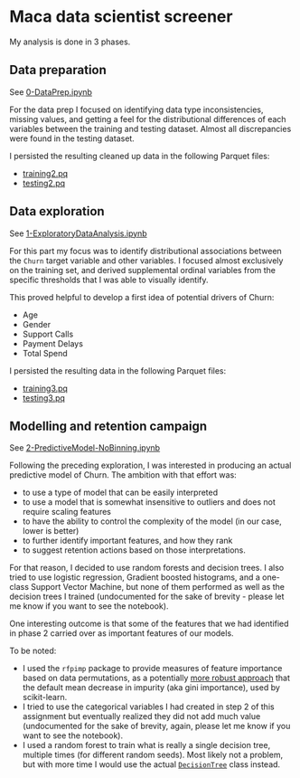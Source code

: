 # Maca data scientist screener 

My analysis is done in 3 phases.

## Data preparation

See [0-DataPrep.ipynb](./0-DataPrep.ipynb)

For the data prep I focused on identifying data type inconsistencies, missing values, and getting a feel for the distributional differences of each variables between the training and testing dataset. Almost all discrepancies were found in the testing dataset.

I persisted the resulting cleaned up data in the following Parquet files:
- [training2.pq](./data/training2.pq)
- [testing2.pq](./data/testing2.pq)

## Data exploration

See [1-ExploratoryDataAnalysis.ipynb](./1-ExploratoryDataAnalysis.ipynb)

For this part my focus was to identify distributional associations between the `Churn` target variable and other variables. I focused almost exclusively on the training set, and derived supplemental ordinal variables from the specific thresholds that I was able to visually identify. 

This proved helpful to develop a first idea of potential drivers of Churn:
- Age
- Gender
- Support Calls
- Payment Delays
- Total Spend

I persisted the resulting data in the following Parquet files:
- [training3.pq](./data/training3.pq)
- [testing3.pq](./data/testing3.pq)

## Modelling and retention campaign

See [2-PredictiveModel-NoBinning.ipynb](./2-PredictiveModel-NoBinning.ipynb)

Following the preceding exploration, I was interested in producing an actual predictive model of Churn. The ambition with that effort was:
- to use a type of model that can be easily interpreted
- to use a model that is somewhat insensitive to outliers and does not require scaling features
- to have the ability to control the complexity of the model (in our case, lower is better)
- to further identify important features, and how they rank
- to suggest retention actions based on those interpretations.

For that reason, I decided to use random forests and decision trees. I also tried to use logistic regression, Gradient boosted histograms, and a one-class Support Vector Machine, but none of them performed as well as the decision trees I trained (undocumented for the sake of brevity - please let me know if you want to see the notebook).

One interesting outcome is that some of the features that we had identified in phase 2 carried over as important features of our models.

To be noted:
- I used the `rfpimp` package to provide measures of feature importance based on data permutations, as a potentially [more robust approach](https://explained.ai/rf-importance/index.html) that the default mean decrease in impurity (aka gini importance), used by scikit-learn.
- I tried to use the categorical variables I had created in step 2 of this assignment but eventually realized they did not add much value (undocumented for the sake of brevity, again, please let me know if you want to see the notebook).
- I used a random forest to train what is really a single decision tree, multiple times (for different random seeds). Most likely not a problem, but with more time I would use the actual [`DecisionTree`](https://scikit-learn.org/stable/modules/generated/sklearn.tree.DecisionTreeClassifier.html#sklearn.tree.DecisionTreeClassifier) class instead.














